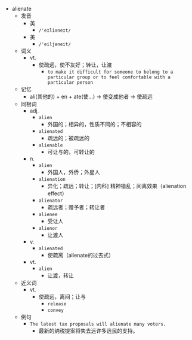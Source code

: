 - alienate
  - 发音
    - 英
      - `/'eɪliəneɪt/`
    - 美
      - `/'eiljəneit/`
  - 词义
    - vt.
      - 使疏远，使不友好；转让，让渡
        - `to make it difficult for someone to belong to a particular group or to feel comfortable with a particular person`
  - 记忆
    - ali(其他的) + en + ate(使…) → 使变成他者 → 使疏远
  - 同根词
    - adj.
      - `alien`
        - 外国的；相异的，性质不同的；不相容的
      - `alienated`
        - 疏远的；被疏远的
      - `alienable`
        - 可让与的，可转让的
    - n.
      - `alien`
        - 外国人，外侨；外星人
      - `alienation`
        - 异化；疏远；转让；[内科] 精神错乱；间离效果（alienation effect）
      - `alienator`
        - 疏远者；赠予者；转让者
      - `alienee`
        - 受让人
      - `alienor`
        - 让渡人
    - v.
      - `alienated`
        - 使疏离（alienate的过去式）
    - vt.
      - `alien`
        - 让渡，转让
  - 近义词
    - vt.
      - 使疏远，离间；让与
        - `release`
        - `convey`
  - 例句
    - `The latest tax proposals will alienate many voters.`
      - 最新的纳税提案将失去远许多选民的支持。

